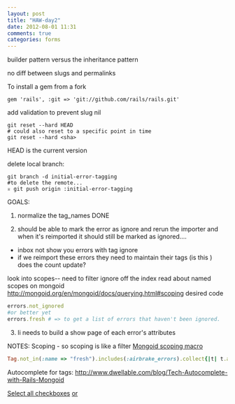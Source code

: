 ```yaml
---
layout: post
title: "HAW-day2"
date: 2012-08-01 11:31
comments: true
categories: forms
---
```


builder pattern versus the inheritance pattern

no diff between slugs and permalinks

To install a gem from a fork
```
gem 'rails', :git => 'git://github.com/rails/rails.git'
```

add validation to prevent slug nil

```
git reset --hard HEAD
# could also reset to a specific point in time
git reset --hard <sha>
```
HEAD is the current version

delete local branch:
```
git branch -d initial-error-tagging
#to delete the remote...
♕ git push origin :initial-error-tagging
```

GOALS:
1. normalize the tag_names DONE

2. should be able to mark the error as ignore and rerun the importer and when it's reimported it should still be marked as ignored....
- inbox not show you errors with tag ignore
- if we reimport these errors they need to maintain their tags (is this )
does the count update? 

 look into scopes-- need to filter ignore off the index 
read about named scopes on mongoid
http://mongoid.org/en/mongoid/docs/querying.html#scoping
desired code

```ruby
errors.not_ignored
#or better yet
errors.fresh # => to get a list of errors that haven't been ignored.
```

3. li needs to build a show page of each error's attributes

NOTES:
Scoping - so scoping is like a filter
[Mongoid scoping macro](http://mongoid.org/en/mongoid/docs/querying.html#scoping)

```ruby Filtering/Scope
Tag.not_in(:name => "fresh").includes(:airbrake_errors).collect{|t| t.airbrake_errors}
```
Autocomplete for tags:
<http://www.dwellable.com/blog/Tech-Autocomplete-with-Rails-Mongoid>

[Select all checkboxes](http://railsforum.com/viewtopic.php?id=2151)
[or](http://www.rorexperts.com/select-and-unselect-all-checkboxes-by-selecting-single-check-t1614.html)
